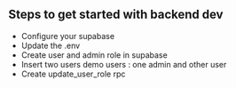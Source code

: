 ## Steps to get started with backend dev

- Configure your supabase
- Update the .env
- Create user and admin role in supabase
- Insert two users demo users : one admin and other user
- Create update_user_role rpc
